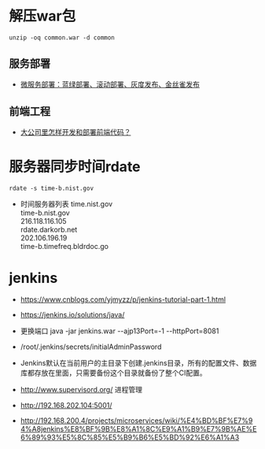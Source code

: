 # 解压war包
`unzip -oq common.war -d common`
## 服务部署
* [微服务部署：蓝绿部署、滚动部署、灰度发布、金丝雀发布](http://www.jianshu.com/p/022685baba7d)

## 前端工程
* [大公司里怎样开发和部署前端代码？](https://www.zhihu.com/question/20790576)

# 服务器同步时间rdate

`rdate -s time-b.nist.gov`
* 时间服务器列表
time.nist.gov     
time-b.nist.gov  
216.118.116.105  
rdate.darkorb.net  
202.106.196.19  
time-b.timefreq.bldrdoc.go  

# jenkins
* https://www.cnblogs.com/yjmyzz/p/jenkins-tutorial-part-1.html
* https://jenkins.io/solutions/java/
* 更换端口 java -jar jenkins.war --ajp13Port=-1 --httpPort=8081
* /root/.jenkins/secrets/initialAdminPassword
* Jenkins默认在当前用户的主目录下创建.jenkins目录，所有的配置文件、数据库都存放在里面，只需要备份这个目录就备份了整个CI配置。

* http://www.supervisord.org/  进程管理
* http://192.168.202.104:5001/
* http://192.168.200.4/projects/microservices/wiki/%E4%BD%BF%E7%94%A8jenkins%E8%BF%9B%E8%A1%8C%E9%A1%B9%E7%9B%AE%E6%89%93%E5%8C%85%E5%B9%B6%E5%BD%92%E6%A1%A3

